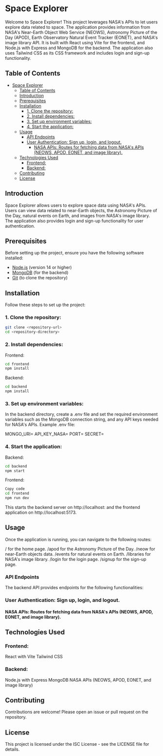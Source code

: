# Space Explorer

Welcome to Space Explorer! This project leverages NASA's APIs to let users explore data related to space. The application provides information from NASA's Near-Earth Object Web Service (NEOWS), Astronomy Picture of the Day (APOD), Earth Observatory Natural Event Tracker (EONET), and NASA's image library API. It is built with React using Vite for the frontend, and Node.js with Express and MongoDB for the backend. The application also uses Tailwind CSS as its CSS framework and includes login and sign-up functionality.

## Table of Contents

- [Space Explorer](#space-explorer)
  - [Table of Contents](#table-of-contents)
  - [Introduction](#introduction)
  - [Prerequisites](#prerequisites)
  - [Installation](#installation)
    - [1. Clone the repository:](#1-clone-the-repository)
    - [2. Install dependencies:](#2-install-dependencies)
    - [3. Set up environment variables:](#3-set-up-environment-variables)
    - [4. Start the application:](#4-start-the-application)
  - [Usage](#usage)
    - [API Endpoints](#api-endpoints)
    - [User Authentication: Sign up, login, and logout.](#user-authentication-sign-up-login-and-logout)
      - [NASA APIs: Routes for fetching data from NASA's APIs (NEOWS, APOD, EONET, and image library).](#nasa-apis-routes-for-fetching-data-from-nasas-apis-neows-apod-eonet-and-image-library)
  - [Technologies Used](#technologies-used)
    - [Frontend:](#frontend)
    - [Backend:](#backend)
  - [Contributing](#contributing)
  - [License](#license)

## Introduction

Space Explorer allows users to explore space data using NASA's APIs. Users can view data related to near-Earth objects, the Astronomy Picture of the Day, natural events on Earth, and images from NASA's image library. The application also provides login and sign-up functionality for user authentication.

## Prerequisites

Before setting up the project, ensure you have the following software installed:

- [Node.js](https://nodejs.org/) (version 14 or higher)
- [MongoDB](https://www.mongodb.com/) (for the backend)
- [Git](https://git-scm.com/) (to clone the repository)

## Installation

Follow these steps to set up the project:

### 1. Clone the repository:

```bash
git clone <repository-url>
cd <repository-directory>
```

### 2. Install dependencies:
Frontend:

```bash
cd frontend
npm install
```

Backend:
```bash
cd backend
npm install
```

### 3. Set up environment variables:
In the backend directory, create a .env file and set the required environment variables such as the MongoDB connection string, and any API keys needed for NASA's APIs.
Example .env file:

MONGO_URI=<your-mongodb-uri>
API_KEY_NASA=<your-nasa-api-key>
PORT=<PORT-NUMBER>
SECRET=<JWT-SCERET-KEY>

### 4. Start the application:

Backend:

```bash
cd backend
npm start
```

Frontend:

```bash
Copy code
cd frontend
npm run dev
```
This starts the backend server on http://localhost:<PORT> and the frontend application on http://localhost:5173.

## Usage
Once the application is running, you can navigate to the following routes:

/ for the home page.
/apod for the Astronomy Picture of the Day.
/neow for near-Earth objects data.
/events for natural events on Earth.
/libraries for NASA's image library.
/login for the login page.
/signup for the sign-up page.

### API Endpoints
The backend API provides endpoints for the following functionalities:

### User Authentication: Sign up, login, and logout.

#### NASA APIs: Routes for fetching data from NASA's APIs (NEOWS, APOD, EONET, and image library).

## Technologies Used
### Frontend:
React with Vite
Tailwind CSS
### Backend:
Node.js with Express
MongoDB
NASA APIs (NEOWS, APOD, EONET, and image library)

## Contributing
Contributions are welcome! Please open an issue or pull request on the repository.

## License
This project is licensed under the ISC License - see the LICENSE file for details.
